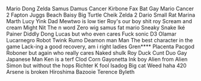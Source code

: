 Mario
Dong
Zelda
Samus
Damus
Cancer
Kirbone
Fax
Bat
Gay Mario
Cancer 2
Fapton
Juggs
Beach
Baisy
Big Turtle
Cheik 
Zelda 2
Dario
Small Rat
Marina
Marth
Lucy
Yink
Dad 
Mewtwo is low tier 
Roy's our boy
shit roy
Scream and cream
Might
Nit 
The n word
Zero wig samus
fat mario
Sneaky Snake
Iké
Painer
Diddly Dong
Lucas but who even cares 
Fuck sonic
D3
Olamar
Lucarnegro
Robot
Twink
Rumo
Deamon man
Man
The best character in the game
Lack-ing a good recovery, am i right ladies
Gren****
Placenta
Pacgod
Roboner but again who really cares
Naked shulk
Roy
Duck Cunt Duo
Gay Japanese Man
Ken is a terf
Clod
Corn
Gayonetta
Ink boy
Alien from Alien
Simon but without the hops
Richter
K fool
Isadog
Big cat
Weed haha 420
Arsene is broken
Hiroshima 
Bazooie 
Terence
Byleth 